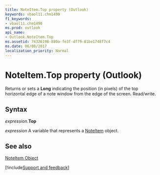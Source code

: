 ```yaml
---
title: NoteItem.Top property (Outlook)
keywords: vbaol11.chm1490
f1_keywords:
- vbaol11.chm1490
ms.prod: outlook
api_name:
- Outlook.NoteItem.Top
ms.assetid: 74326198-880a-fe3f-df79-81be1748f7c4
ms.date: 06/08/2017
localization_priority: Normal
---
```



# NoteItem.Top property (Outlook)

Returns or sets a  **Long** indicating the position (in pixels) of the top horizontal edge of a note window from the edge of the screen. Read/write.


## Syntax

_expression_.**Top**

_expression_ A variable that represents a [NoteItem](Outlook.NoteItem.md) object.


## See also


[NoteItem Object](Outlook.NoteItem.md)

[!include[Support and feedback](~/includes/feedback-boilerplate.md)]